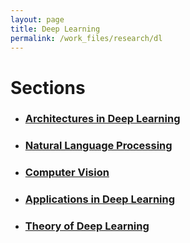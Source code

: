 ```yaml
---
layout: page
title: Deep Learning
permalink: /work_files/research/dl
---
```


# Sections 

* ### [Architectures in Deep Learning](/work_files/research/dl/archits.html)

* ### [Natural Language Processing](/work_files/research/dl/nlp.html)

* ### [Computer Vision](/work_files/research/dl/cv.html)

* ### [Applications in Deep Learning](/work_files/research/dl/applcs.html)

* ### [Theory of Deep Learning](/work_files/research/dl/theory.html)